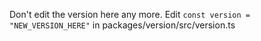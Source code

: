 Don't edit the version here any more.
Edit `const version = "NEW_VERSION_HERE"` in packages/version/src/version.ts
